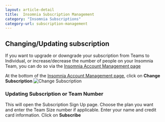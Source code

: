 ```yaml
---
layout: article-detail
title:  Insomnia Subscription Management
category: "Insomnia Subscriptions"
category-url: subscription-management
---
```


## Changing/Updating subscription
If you want to upgrade or downgrade your subscription from Teams to Individual, or increase/decrease the number of people on your Insomnia Team, you can do so via the [Insomnia Account Management page](https://app.insomnia.rest/app/account/)

At the bottom of the [Insomnia Account Management page](https://app.insomnia.rest/app/account/), click on **Change Subscription**
![Change Subscription](/assets/images/change-subscription.png)

### Updating Subscription or Team Number
This will open the Subscription Sign Up page.  Choose the plan you want and enter the Team Size number if applicable.  Enter your name and credit card information. Click on **Subscribe**

